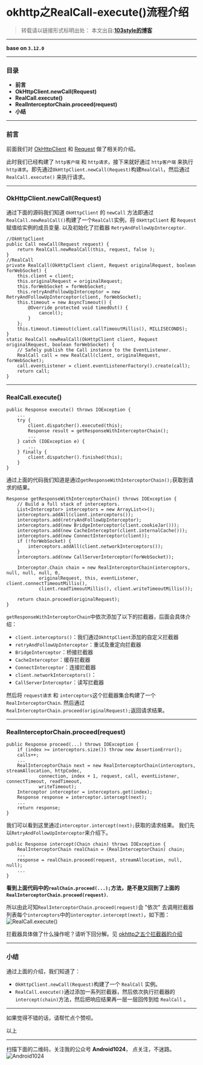 # okhttp之RealCall-execute()流程介绍 

>转载请以链接形式标明出处： 
本文出自:[**103style的博客**](http://blog.csdn.net/lxk_1993) 

---

**base on `3.12.0`**

----

### 目录
* **前言**
* **OkHttpClient.newCall(Request)**
* **RealCall.execute()**
* **RealInterceptorChain.proceed(request)**
* **小结**

---

### 前言
前面我们对 [OkHttpClient](https://www.jianshu.com/p/52780b86e951) 和 [Request](https://www.jianshu.com/p/86049f8eb6ec) 做了相关的介绍。

此时我们已经构建了 `http客户端` 和 `http请求`，接下来就好通过 `http客户端` 来执行`http请求`。即先通过`OkHttpClient.newCall(Request)`构建`RealCall`，然后通过 `RealCall.execute()` 来执行请求。

---


###  OkHttpClient.newCall(Request)
通过下面的源码我们知道 `OkHttpClient` 的 `newCall` 方法即通过 `RealCall.newRealCall()`构建了一个`RealCall`实例，将 `OkHttpClient` 和 `Request` 赋值给实例的成员变量. 以及初始化了拦截器 `RetryAndFollowUpInterceptor`.
```
//OkHttpClient
public Call newCall(Request request) {
    return RealCall.newRealCall(this, request, false );
}
//RealCall
private RealCall(OkHttpClient client, Request originalRequest, boolean forWebSocket) {
    this.client = client;
    this.originalRequest = originalRequest;
    this.forWebSocket = forWebSocket;
    this.retryAndFollowUpInterceptor = new RetryAndFollowUpInterceptor(client, forWebSocket);
    this.timeout = new AsyncTimeout() {
        @Override protected void timedOut() {
            cancel();
        }
    };
    this.timeout.timeout(client.callTimeoutMillis(), MILLISECONDS);
}
static RealCall newRealCall(OkHttpClient client, Request originalRequest, boolean forWebSocket) {
    // Safely publish the Call instance to the EventListener.
    RealCall call = new RealCall(client, originalRequest, forWebSocket);
    call.eventListener = client.eventListenerFactory().create(call);
    return call;
}
```

---


### RealCall.execute()
```
public Response execute() throws IOException {
    ...
    try {
        client.dispatcher().executed(this);
        Response result = getResponseWithInterceptorChain();
        ...
    } catch (IOException e) {
        ...
    } finally {
        client.dispatcher().finished(this);
    }
}
```
通过上面的代码我们知道是通过`getResponseWithInterceptorChain();`获取到请求的结果。
```
Response getResponseWithInterceptorChain() throws IOException {
    // Build a full stack of interceptors.
    List<Interceptor> interceptors = new ArrayList<>();
    interceptors.addAll(client.interceptors());
    interceptors.add(retryAndFollowUpInterceptor);
    interceptors.add(new BridgeInterceptor(client.cookieJar()));
    interceptors.add(new CacheInterceptor(client.internalCache()));
    interceptors.add(new ConnectInterceptor(client));
    if (!forWebSocket) {
        interceptors.addAll(client.networkInterceptors());
    }
    interceptors.add(new CallServerInterceptor(forWebSocket));

    Interceptor.Chain chain = new RealInterceptorChain(interceptors, null, null, null, 0,
            originalRequest, this, eventListener, client.connectTimeoutMillis(),
            client.readTimeoutMillis(), client.writeTimeoutMillis());

    return chain.proceed(originalRequest);
}
```
`getResponseWithInterceptorChain`中依次添加了以下的拦截器，后面会具体介绍：
* `client.interceptors()`：我们通过`OkhttpClient`添加的自定义拦截器
* `retryAndFollowUpInterceptor`：重试及重定向拦截器
* `BridgeInterceptor`：桥接拦截器 
* `CacheInterceptor`：缓存拦截器
* `ConnectInterceptor`：连接拦截器
* `client.networkInterceptors()`：
* `CallServerInterceptor`：读写拦截器

然后将 `request请求` 和 `interceptors`这个拦截器集合构建了一个 `RealInterceptorChain`.
然后通过`RealInterceptorChain.proceed(originalRequest);`返回请求结果。

---

### RealInterceptorChain.proceed(request)
```
public Response proceed(...) throws IOException {
    if (index >= interceptors.size()) throw new AssertionError();
    calls++;
    ...
    RealInterceptorChain next = new RealInterceptorChain(interceptors, streamAllocation, httpCodec,
            connection, index + 1, request, call, eventListener, connectTimeout, readTimeout,
            writeTimeout);
    Interceptor interceptor = interceptors.get(index);
    Response response = interceptor.intercept(next);
    ...
    return response;
}
```
我们可以看到这里通过`interceptor.intercept(next);`获取的请求结果。
我们先以`RetryAndFollowUpInterceptor`来介绍下。
```
public Response intercept(Chain chain) throws IOException {
    RealInterceptorChain realChain = (RealInterceptorChain) chain;
    ...
    response = realChain.proceed(request, streamAllocation, null, null);
    ...
}
```
**看到上面代码中的`realChain.proceed(...);`方法，是不是又回到了上面的`RealInterceptorChain.proceed(request)`.**

所以由此可知`RealInterceptorChain.proceed(request)`会 "依次" 去调用拦截器列表每个`interceptors`中的`interceptor.intercept(next)`，如下图：
![RealCall.execute()](https://upload-images.jianshu.io/upload_images/1709375-dfcf0052ac424c6d.png?imageMogr2/auto-orient/strip%7CimageView2/2/w/1240)

拦截器具体做了什么操作呢？请听下回分解。见 [okhttp之五个拦截器的介绍](https://www.jianshu.com/p/0c6324ed363e)


---

### 小结
通过上面的介绍，我们知道了：
* `OkHttpClient.newCall(Request)`构建了一个 `RealCall` 实例。
* `RealCall.execute()`通过添加一系列拦截器，然后依次执行拦截器的`intercept(chain)`方法，然后把响应结果再一层一层回传到给 `RealCall` 。

---

如果觉得不错的话，请帮忙点个赞呗。

以上

---

扫描下面的二维码，关注我的公众号 **Android1024**， 点关注，不迷路。
![Android1024](https://upload-images.jianshu.io/upload_images/1709375-84aaffe67e21a7e9.jpg?imageMogr2/auto-orient/strip%7CimageView2/2/w/1240)

